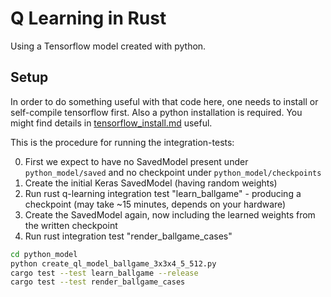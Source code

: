 # Q Learning in Rust

Using a Tensorflow model created with python.

## Setup
In order to do something useful with that code here, one needs to install or self-compile tensorflow first.
Also a python installation is required.
You might find details in [tensorflow_install.md](doc/tensorflow_install.md) useful.


This is the procedure for running the integration-tests:

0. First we expect to have no SavedModel present under `python_model/saved` and no checkpoint under `python_model/checkpoints`
1. Create the initial Keras SavedModel (having random weights)
2. Run rust q-learning integration test "learn_ballgame" - producing a checkpoint (may take ~15 minutes, depends on your hardware)
3. Create the SavedModel again, now including the learned weights from the written checkpoint
4. Run rust integration test "render_ballgame_cases"  
```sh
cd python_model
python create_ql_model_ballgame_3x3x4_5_512.py
cargo test --test learn_ballgame --release
cargo test --test render_ballgame_cases
```

